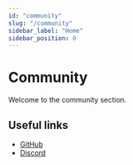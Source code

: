 ```yaml
---
id: "community"
slug: "/community"
sidebar_label: "Home"
sidebar_position: 0
---
```


# Community

Welcome to the community section.

## Useful links

* [GitHub](https://github.com/LinwoodCloud/Butterfly)
* [Discord](https://go.linwood.dev/discord)
